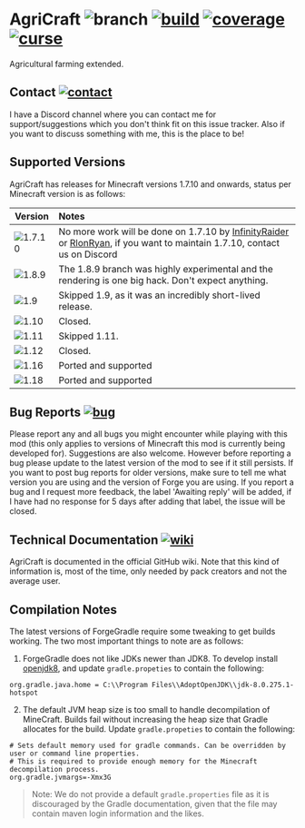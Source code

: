 # AgriCraft ![branch] [![build](https://github.com/Agricraft/AgriCraft/actions/workflows/gradle.yml/badge.svg)][build-link] [![coverage]][coverage-link] [![curse]][curse-link]

Agricultural farming extended.

## Contact [![contact]][contact-link]
I have a Discord channel where you can contact me for support/suggestions which you don't think fit on this issue tracker. Also if you want to discuss something with me, this is the place to be!

## Supported Versions
AgriCraft has releases for Minecraft versions 1.7.10 and onwards, status per Minecraft version is as follows:

| Version  | Notes
|----------|:----------
|![1.7.10] | No more work will be done on 1.7.10 by [InfinityRaider](https://github.com/InfinityRaider) or [RlonRyan](https://github.com/InfinityRaider/AgriCraft/commits/master?author=RlonRyan), if you want to maintain 1.7.10, contact us on Discord
|![1.8.9]  | The 1.8.9 branch was highly experimental and the rendering is one big hack. Don't expect anything.
|![1.9]    | Skipped 1.9, as it was an incredibly short-lived release.
|![1.10]   | Closed.
|![1.11]   | Skipped 1.11.
|![1.12]   | Closed.
|![1.16]   | Ported and supported
|![1.18]   | Ported and supported

## Bug Reports [![bug]][bug-link]

Please report any and all bugs you might encounter while playing with this mod (this only applies to versions of Minecraft this mod is currently being developed for). Suggestions are also welcome.
However before reporting a bug please update to the latest version of the mod to see if it still persists.
If you want to post bug reports for older versions, make sure to tell me what version you are using and the version of Forge you are using.
If you report a bug and I request more feedback, the label 'Awaiting reply' will be added, if I have had no response for 5 days after adding that label, the issue will be closed.

## Technical Documentation [![wiki]][wiki-link]

AgriCraft is documented in the official GitHub wiki. Note that
this kind of information is, most of the time, only needed by pack creators and not the average user.

## Compilation Notes

The latest versions of ForgeGradle require some tweaking to get builds working. The two most important things to note are as follows:

1. ForgeGradle does not like JDKs newer than JDK8. To develop install [openjdk8](https://adoptopenjdk.net/?variant=openjdk8&jvmVariant=hotspot), and update `gradle.propeties` to contain the following:
```
org.gradle.java.home = C:\\Program Files\\AdoptOpenJDK\\jdk-8.0.275.1-hotspot
```

2. The default JVM heap size is too small to handle decompilation of MineCraft. Builds fail without increasing the heap size that Gradle allocates for the build. Update `gradle.propeties` to contain the following:
```
# Sets default memory used for gradle commands. Can be overridden by user or command line properties.
# This is required to provide enough memory for the Minecraft decompilation process.
org.gradle.jvmargs=-Xmx3G
```

> Note: We do not provide a default `gradle.properties` file as it is discouraged by the Gradle documentation, given that the file may contain maven login information and the likes.

[branch]:https://img.shields.io/badge/branch-master-aaaaff.svg "GitHub Branch"

[build-link]:https://travis-ci.org/AgriCraft/AgriCraft
[build]:https://travis-ci.org/AgriCraft/AgriCraft.svg?branch=master "Travis-CI Build Status"

[coverage]:https://codecov.io/gh/AgriCraft/AgriCore/branch/master/graph/badge.svg?token=DIEBA4U1AH
[coverage-link]:https://codecov.io/gh/AgriCraft/AgriCore

[minecraft]:https://agricraft.github.io/versions/1.12/minecraft.svg "Minecraft Version"

[curse-link]:https://agricraft.github.io/curse
[curse]:http://cf.way2muchnoise.eu/full_agricraft_downloads.svg "CurseForge"

[contact-link]:https://agricraft.github.io/contact
[contact]:https://agricraft.github.io/images/contact.svg "InfinityRaider Contact"

[bug-link]:https://agricraft.github.io/issues
[bug]:https://agricraft.github.io/images/bug.svg "AgriCraft Issues"

[wiki-link]:https://agridocs.readthedocs.io/en/master/
[wiki]:https://agricraft.github.io/images/wiki.svg "AgriCraft GitHub Wiki"

[1.7.10]:https://agricraft.github.io/versions/1.7.10/status.svg
[1.8.9]:https://agricraft.github.io/versions/1.8.9/status.svg
[1.9]:https://agricraft.github.io/versions/1.9/status.svg
[1.10]:https://agricraft.github.io/versions/1.10/status.svg
[1.11]:https://agricraft.github.io/versions/1.11/status.svg
[1.12]:https://agricraft.github.io/versions/1.12/status.svg
[1.16]:https://agricraft.github.io/versions/1.16/status.svg
[1.18]:https://agricraft.github.io/versions/1.18/status.svg
